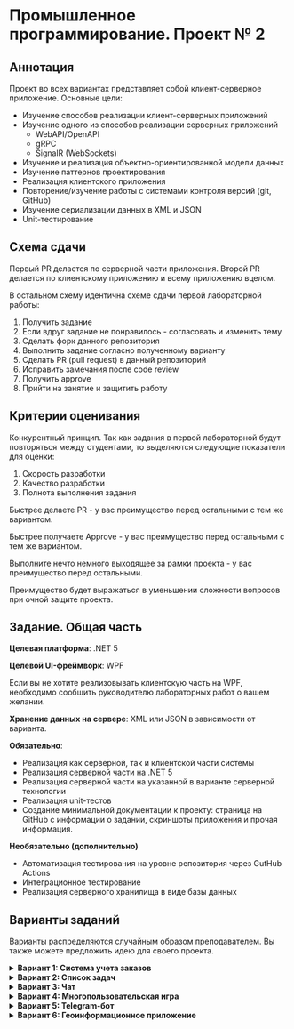 # Промышленное программирование. Проект № 2

## Аннотация

Проект во всех вариантах представляет собой клиент-серверное приложение. 
Основные цели:
* Изучение способов реализации клиент-серверных приложений
* Изучение одного из способов реализации серверных приложений 
  * WebAPI/OpenAPI
  * gRPC
  * SignalR (WebSockets)
* Изучение и реализация объектно-ориентированной модели данных
* Изучение паттернов проектирования
* Реализация клиентского приложения 
* Повторение/изучение работы с системами контроля версий (git, GitHub)
* Изучение сериализации данных в XML и JSON
* Unit-тестирование

## Схема сдачи

Первый PR делается по серверной части приложения.
Второй PR делается по клиентскому приложению и всему приложению вцелом.

В остальном схему идентична схеме сдачи первой лабораторной работы:
1. Получить задание
2. Если вдруг задание не понравилось - согласовать и изменить тему
3. Сделать форк данного репозитория
4. Выполнить задание согласно полученному варианту
5. Сделать PR (pull request) в данный репозиторий 
6. Исправить замечания после code review
7. Получить approve 
8. Прийти на занятие и защитить работу

## Критерии оценивания

Конкурентный принцип.
Так как задания в первой лабораторной будут повторяться между студентами, то выделяются следующие показатели для оценки:
1. Скорость разработки
2. Качество разработки
3. Полнота выполнения задания

Быстрее делаете PR - у вас преимущество перед остальными с тем же вариантом.

Быстрее получаете Approve - у вас преимущество перед остальными с тем же вариантом.

Выполните нечто немного выходящее за рамки проекта - у вас преимущество перед остальными.

Преимущество будет выражаться в уменьшении сложности вопросов при очной защите проекта.

## Задание. Общая часть

**Целевая платформа**: .NET 5

**Целевой UI-фреймворк**: WPF 

Если вы не хотите реализовывать клиентскую часть на WPF, необходимо сообщить руководителю лабораторных работ о вашем желании.

**Хранение данных на сервере**: XML или JSON в зависимости от варианта.

**Обязательно**:
* Реализация как серверной, так и клиентской части системы
* Реализация серверной части на .NET 5
* Реализация серверной части на указанной в варианте серверной технологии
* Реализация unit-тестов
* Создание минимальной документации к проекту: страница на GitHub с информации о задании, скриншоты приложения и прочая информация.

**Необязательно (дополнительно)**
* Автоматизация тестирования на уровне репозитория через GutHub Actions
* Интеграционное тестирование
* Реализация серверного хранилища в виде базы данных

## Варианты заданий

Варианты распределяются случайным образом преподавателем.
Вы также можете предложить идею для своего проекта.

<details>
  <summary><strong>Вариант 1: Система учета заказов</strong></summary>
  Вы разрабатываете систему по продаже свежих фруктов.
  Пользователем системы является поставщик продукции, которому необходимо вести учет сведений о продажах.
  
  Необходимый функционал:
  - хранение информации о продуктах
  - хранение информации о клиентах
  - хранение информации о заказах
  - выполнение CRUD-операций с перечисленными выше сущностями
  - управление статусами заказов
  - вывод отчета за месяц - самые продающиеся продукты и их суммарная стоимость.
  
  Варианты серверных технологий:
  - OpenAPI
  - gRPC
</details>

<details>
  <summary><strong>Вариант 2: Список задач</strong></summary>
  Вы разрабатываете корпоративную систему ведения задач.
  Задачи представляют собой:
  - текстовый заголовок 
  - текстовое описание
  - статус
  - кому назначена
  - набор тэгов, ассоциированных с задачей

  Необходимый функционал:
  - хранение информации о задачах
  - хранение информации об исполнителях задач
  - хранение информации о тэгах
  - выполнение CRUD-операций с перечисленными выше сущностями
  - управление статусами задач
  
   Варианты серверных технологий:
  - OpenAPI
  - gRPC
</details>

<details>
  <summary><strong>Вариант 3: Чат</strong></summary>
  Вы разрабатываете чат для обмена текстовыми сообщениями между пользователями.
  
  Необходимый функционал:
  - хранение информации о пользователях на сервере
  - хранение истории сообщений на клиентах
  - поддержка групповых чатов с сохранением истории и состава группы на сервере
  
  Варианты серверных технологий:  
  - gRPC
  - SignalR
</details>

<details>
  <summary><strong>Вариант 4: Многопользовательская игра</strong></summary>
  Вы разрабатываете игру, в которую могут одновременно играть несколько пользователей.
  
  Варианты:
  Driving game - "гонки"
  Snake game - "змейка"
  Pong game - "пинг-понг"
  
  Необходимый функционал:
  - обеспечение работы нескольких пользователей
  - хранение информации о пользователях на сервере
  - хранение информации о набранных очках на сервере
  
  В качестве клиентского приложения может выступать как WPF-приложение, так и Unity
    
  Варианты серверных технологий:  
  - gRPC
  - SignalR
</details>

<details>
  <summary><strong>Вариант 5: Telegram-бот</strong></summary>
  Необходимо реализовать бота для telegram, который будет оповещать в нужное время пользователя о предстоящем событии.
  Пример события - предстоящая лекция.
  
  Перечень событий должен храниться на сервере.
  Добавление события должно производиться в клиентском приложении (вне telegram)
  
  Функционал:
  - хранение событий в привязке к пользователю
  - обеспечение CRUD-операций с событиями
  - поддержка повторяемых событий (например, раз в неделю в указанное время)
  
  Библиотека для работы с API Telegram: https://github.com/TelegramBots/telegram.bot
  
  Варианты серверных технологий:  
  - OpenAPI
  - gRPC
</details>

<details>
  <summary><strong>Вариант 6: Геоинформационное приложение</strong></summary>
  Вы разрабатываете приложение для отображения банкоматов на карте.
  Каждый банкомат должен содержать информацию:
  - о банке
  - количестве денежных средств
  
  Оператор системы может изменять количество денежных средств.
  В клиентском приложении необходимо обеспечить функционал:
  - отображения объектов на карте
  - при выборе объекта на карте необходимо отобразить информацию о нем
  - изменения количества денежных средств в конкретном банкомате
  
  Компонент для отображения карты: http://mapsui.com/documentation/getting-started-wpf.html
 
  Сведения о банкоматах: https://github.com/itsec-labs/dotnet-2/blob/main/atm.geojson
  
  Варианты серверных технологий:  
  - OpenAPI
  - gRPC
</details>
